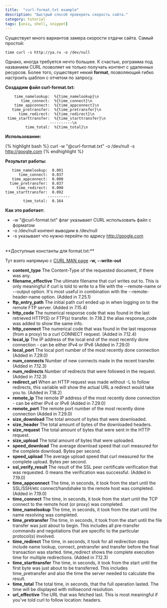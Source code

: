 ```yaml
---
title:  "curl-format.txt example"
description: "Быстрый способ проверить скорость сайта."
category: tutorial
tags: [unix, shell, snippet]
---
```


Существует много вариантов замера скорости отдачи сайта.
Самый простой:

```
time curl -s http://ya.ru -o /dev/null
```

Однако, иногда требуется нечто большее.
К счастью, рограмма под названием CURL позволяет не только получать контент с удаленных ресурсов.
Более того, существует некий **format**, позволяющий гибко настроить шаблон с отчетом по запросу.


**Создадим файл curl-format.txt:**

```
    time_namelookup:  %{time_namelookup}\n
       time_connect:  %{time_connect}\n
    time_appconnect:  %{time_appconnect}\n
   time_pretransfer:  %{time_pretransfer}\n
      time_redirect:  %{time_redirect}\n
 time_starttransfer:  %{time_starttransfer}\n
                    ----------\n
         time_total:  %{time_total}\n
```

**Использование:**

{% highlight bash %}
curl -w "@curl-format.txt" -o /dev/null -s http://google.com
{% endhighlight %}

**Результат работы:**

```
   time_namelookup:  0.001
      time_connect:  0.037
   time_appconnect:  0.000
  time_pretransfer:  0.037
     time_redirect:  0.000
time_starttransfer:  0.092
                   ----------
        time_total:  0.164
```

**Как это работает:**

+ -w "@curl-format.txt" флаг указывает CURL использовать файл с форматом
+ -o /dev/null контент выводим в /dev/null
+ -s указывает что нужно перейти по адресу http://google.com

<br>
**Доступные константы для format.txt:**

Тут взято напрямую с [CURL MAN page](http://curl.haxx.se/docs/manpage.html) **-w, --write-out <format>**

+ **content_type** The Content-Type of the requested document, if there was any.
+ **filename_effective** The ultimate filename that curl writes out to. This is only meaningful if curl is told to write to a file with the --remote-name or --output option. It's most useful in combination with the --remote-header-name option. (Added in 7.25.1)
+ **ftp\_entry\_path** The initial path curl ended up in when logging on to the remote FTP server. (Added in 7.15.4)
+ **http_code** The numerical response code that was found in the last retrieved HTTP(S) or FTP(s) transfer. In 7.18.2 the alias response_code was added to show the same info.
+ **http_connect** The numerical code that was found in the last response (from a proxy) to a curl CONNECT request. (Added in 7.12.4)
+ **local_ip** The IP address of the local end of the most recently done connection - can be either IPv4 or IPv6 (Added in 7.29.0)
+ **local_port** The local port number of the most recently done connection (Added in 7.29.0)
+ **num_connects** Number of new connects made in the recent transfer. (Added in 7.12.3)
+ **num_redirects** Number of redirects that were followed in the request. (Added in 7.12.3)
+ **redirect_url** When an HTTP request was made without -L to follow redirects, this variable will show the actual URL a redirect would take you to. (Added in 7.18.2)
+ **remote_ip** The remote IP address of the most recently done connection - can be either IPv4 or IPv6 (Added in 7.29.0)
+ **remote_port** The remote port number of the most recently done connection (Added in 7.29.0)
+ **size_download** The total amount of bytes that were downloaded.
+ **size_header** The total amount of bytes of the downloaded headers.
+ **size_request** The total amount of bytes that were sent in the HTTP request.
+ **size_upload** The total amount of bytes that were uploaded.
+ **speed_download** The average download speed that curl measured for the complete download. Bytes per second.
+ **speed_upload** The average upload speed that curl measured for the complete upload. Bytes per second.
+ **ssl\_verify\_result** The result of the SSL peer certificate verification that was requested. 0 means the verification was successful. (Added in 7.19.0)
+ **time_appconnect** The time, in seconds, it took from the start until the SSL/SSH/etc connect/handshake to the remote host was completed. (Added in 7.19.0)
+ **time_connect** The time, in seconds, it took from the start until the TCP connect to the remote host (or proxy) was completed.
+ **time_namelookup** The time, in seconds, it took from the start until the name resolving was completed.
+ **time_pretransfer** The time, in seconds, it took from the start until the file transfer was just about to begin. This includes all pre-transfer commands and negotiations that are specific to the particular protocol(s) involved.
+ **time_redirect** The time, in seconds, it took for all redirection steps include name lookup, connect, pretransfer and transfer before the final transaction was started. time_redirect shows the complete execution time for multiple redirections. (Added in 7.12.3)
+ **time_starttransfer** The time, in seconds, it took from the start until the first byte was just about to be transferred. This includes time_pretransfer and also the time the server needed to calculate the result.
+ **time_total** The total time, in seconds, that the full operation lasted. The time will be displayed with millisecond resolution.
+ **url_effective** The URL that was fetched last. This is most meaningful if you've told curl to follow location: headers.

